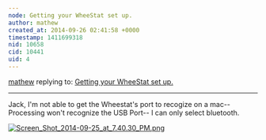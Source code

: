 ```yaml
---
node: Getting your WheeStat set up.
author: mathew
created_at: 2014-09-26 02:41:58 +0000
timestamp: 1411699318
nid: 10658
cid: 10441
uid: 4
---
```




[mathew](../profile/mathew) replying to: [Getting your WheeStat set up.](../notes/JSummers/07-04-2014/getting-your-wheestat-set-up)

----
Jack,
I'm not able to get the Wheestat's port to recogize on a mac-- Processing won't recognize the USB Port-- I can only select bluetooth.

[![Screen_Shot_2014-09-25_at_7.40.30_PM.png](https://i.publiclab.org/system/images/photos/000/007/040/medium/Screen_Shot_2014-09-25_at_7.40.30_PM.png)](https://i.publiclab.org/system/images/photos/000/007/040/original/Screen_Shot_2014-09-25_at_7.40.30_PM.png)